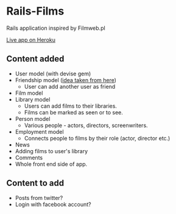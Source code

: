 # Rails-Films

Rails application inspired by Filmweb.pl

[Live app on Heroku](https://morning-river-44777.herokuapp.com)

## Content added

* User model (with devise gem)
* Friendship model ([idea taken from here](https://github.com/tobyond/this_is_the_friend))
  * User can add another user as friend
* Film model
* Library model
  * Users can add films to their libraries.
  * Films can be marked as seen or to see.
* Person model
  * Various people - actors, directors, screenwriters.
* Employment model
  * Connects people to films by their role (actor, director etc.)
* News
* Adding films to user's library
* Comments
* Whole front end side of app.

## Content to add

* Posts from twitter?
* Login with facebook account?
